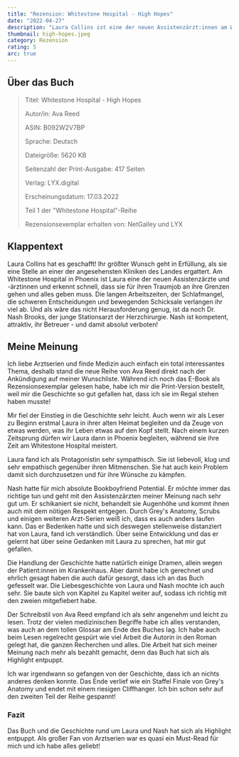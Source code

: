 ```yaml
---
title: "Rezension: Whitestone Hospital - High Hopes"
date: "2022-04-27"
description: "Laura Collins ist eine der neuen Assistenzärzt:innen am WHITESTONE HOSPITAL. Der Job ist hart: lange Dienste, wenig Schlaf, Patient:innen, denen sie nicht helfen kann … Und Dr. Nash Brooks: kompetent, attraktiv, ihr Ausbilder – und absolut verboten!"
thumbnail: high-hopes.jpeg
category: Rezension
rating: 5
arc: true
---
```


## Über das Buch
> Titel: Whitestone Hospital - High Hopes
>
> Autor/in: Ava Reed
>
> ASIN: B092W2V7BP
>
> Sprache: Deutsch
>
> Dateigröße: 5620 KB
>
> Seitenzahl der Print-Ausgabe: 417 Seiten
>
> Verlag: LYX.digital
>
> Erscheinungsdatum: 17.03.2022
>
> Teil 1 der "Whitestone Hospital"-Reihe
>
> Rezensionsexemplar erhalten von: NetGalley und LYX

## Klappentext
Laura Collins hat es geschafft! Ihr größter Wunsch geht in Erfüllung, als sie eine Stelle an einer der angesehensten Kliniken des Landes ergattert. Am Whitestone Hospital in Phoenix ist Laura eine der neuen Assistenzärzte und -ärztinnen und erkennt schnell, dass sie für ihren Traumjob an ihre Grenzen gehen und alles geben muss. Die langen Arbeitszeiten, der Schlafmangel, die schweren Entscheidungen und bewegenden Schicksale verlangen ihr viel ab. Und als wäre das nicht Herausforderung genug, ist da noch Dr. Nash Brooks, der junge Stationsarzt der Herzchirurgie. Nash ist kompetent, attraktiv, ihr Betreuer - und damit absolut verboten!

## Meine Meinung
Ich liebe Arztserien und finde Medizin auch einfach ein total interessantes Thema, deshalb stand die neue Reihe von Ava Reed direkt nach der Ankündigung auf meiner Wunschliste. Während ich noch das E-Book als Rezensionsexemplar gelesen habe, habe ich mir die Print-Version bestellt, weil mir die Geschichte so gut gefallen hat, dass ich sie im Regal stehen haben musste!

Mir fiel der Einstieg in die Geschichte sehr leicht. Auch wenn wir als Leser zu Beginn erstmal Laura in ihrer alten Heimat begleiten und da Zeuge von etwas werden, was ihr Leben etwas auf den Kopf stellt. Nach einem kurzen Zeitsprung dürfen wir Laura dann in Phoenix begleiten, während sie ihre Zeit am Whitestone Hospital meistert.

Laura fand ich als Protagonistin sehr sympathisch. Sie ist liebevoll, klug und sehr empathisch gegenüber ihren Mitmenschen. Sie hat auch kein Problem damit sich durchzusetzen und für ihre Wünsche zu kämpfen.

Nash hatte für mich absolute Bookboyfriend Potential. Er möchte immer das richtige tun und geht mit den Assistenzärzten meiner Meinung nach sehr gut um. Er schikaniert sie nicht, behandelt sie Augenhöhe und kommt ihnen auch mit dem nötigen Respekt entgegen. Durch Grey's Anatomy, Scrubs und einigen weiteren Arzt-Serien weiß ich, dass es auch anders laufen kann. Das er Bedenken hatte und sich deswegen stellenweise distanziert hat von Laura, fand ich verständlich. Über seine Entwicklung und das er gelernt hat über seine Gedanken mit Laura zu sprechen, hat mir gut gefallen.

Die Handlung der Geschichte hatte natürlich einige Dramen, allein wegen der Patient:innen im Krankenhaus. Aber damit habe ich gerechnet und ehrlich gesagt haben die auch dafür gesorgt, dass ich an das Buch gefesselt war. Die Liebesgeschichte von Laura und Nash mochte ich auch sehr. Sie baute sich von Kapitel zu Kapitel weiter auf, sodass ich richtig mit den zweien mitgefiebert habe.

Der Schreibstil von Ava Reed empfand ich als sehr angenehm und leicht zu lesen. Trotz der vielen medizinischen Begriffe habe ich alles verstanden, was auch an dem tollen Glossar am Ende des Buches lag. Ich habe auch beim Lesen regelrecht gespürt wie viel Arbeit die Autorin in den Roman gelegt hat, die ganzen Recherchen und alles. Die Arbeit hat sich meiner Meinung nach mehr als bezahlt gemacht, denn das Buch hat sich als Highlight entpuppt.

Ich war irgendwann so gefangen von der Geschichte, dass ich an nichts anderes denken konnte. Das Ende verlief wie ein Staffel Finale von Grey's Anatomy und endet mit einem riesigen Cliffhanger. Ich bin schon sehr auf den zweiten Teil der Reihe gespannt!

### Fazit
Das Buch und die Geschichte rund um Laura und Nash hat sich als Highlight entpuppt. Als großer Fan von Arztserien war es quasi ein Must-Read für mich und ich habe alles geliebt!

